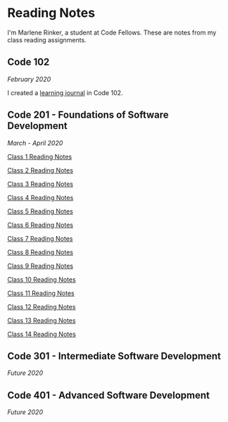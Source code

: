 # Reading Notes

I'm Marlene Rinker, a student at Code Fellows. These are notes from my class reading assignments.

## Code 102 
_February 2020_

I created a [learning journal](https://marlene-rinker.github.io/learning-journal/) in Code 102. 

## Code 201 - Foundations of Software Development
_March - April 2020_

[Class 1 Reading Notes](https://marlene-rinker.github.io/reading-notes/class-01) 

[Class 2 Reading Notes](https://marlene-rinker.github.io/reading-notes/class-02)

[Class 3 Reading Notes](https://marlene-rinker.github.io/reading-notes/class-03)

[Class 4 Reading Notes](https://marlene-rinker.github.io/reading-notes/class-04)

[Class 5 Reading Notes](https://marlene-rinker.github.io/reading-notes/class-05)

[Class 6 Reading Notes](https://marlene-rinker.github.io/reading-notes/class-06)

[Class 7 Reading Notes](https://marlene-rinker.github.io/reading-notes/class-07)

[Class 8 Reading Notes](https://marlene-rinker.github.io/reading-notes/class-08)

[Class 9 Reading Notes](https://marlene-rinker.github.io/reading-notes/class-09)

[Class 10 Reading Notes](https://marlene-rinker.github.io/reading-notes/class-10)

[Class 11 Reading Notes](https://marlene-rinker.github.io/reading-notes/class-11)

[Class 12 Reading Notes](https://marlene-rinker.github.io/reading-notes/class-12)

[Class 13 Reading Notes](https://marlene-rinker.github.io/reading-notes/class-13)

[Class 14 Reading Notes](https://marlene-rinker.github.io/reading-notes/class-14)

## Code 301 - Intermediate Software Development
_Future 2020_

## Code 401 - Advanced Software Development
_Future 2020_
